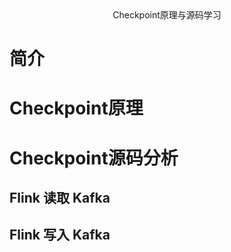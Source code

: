 <center>Checkpoint原理与源码学习</center>

# 简介

# Checkpoint原理

# Checkpoint源码分析

## Flink 读取 Kafka 

## Flink 写入 Kafka





